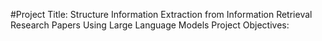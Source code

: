 #Project Title: Structure Information Extraction from Information Retrieval Research Papers Using Large Language Models
Project Objectives: 
